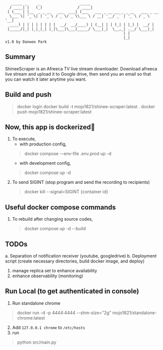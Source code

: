 ```
   _____ _     _                  _____                                
  / ____| |   (_)                / ____|                               
 | (___ | |__  _ _ __   ___  ___| (___   ___ _ __ __ _ _ __   ___ _ __ 
  \___ \| '_ \| | '_ \ / _ \/ _ \\___ \ / __| '__/ _` | '_ \ / _ \ '__|
  ____) | | | | | | | |  __/  __/____) | (__| | | (_| | |_) |  __/ |   
 |_____/|_| |_|_|_| |_|\___|\___|_____/ \___|_|  \__,_| .__/ \___|_|   
                                                      | |              
                                                      |_|              v1.0 by Danwoo Park
```

## Summary
ShineeScraper is an Afreeca TV live stream downloader.
Download afreeca live stream and upload it to Google drive, then send you an email so that you can watch it later anytime you want.

## Build and push
> docker login
> docker build -t mojo1821/shinee-scraper:latest .
> docker push mojo1821/shinee-scraper:latest

## Now, this app is dockerized🎉
1. To execute, 
   * with production config,
    > docker compose --env-file .env.prod up -d
   * with development config,
    > docker compose up -d
2. To send SIGINT (stop program and send the recording to recipients)
    > docker kill --signal=SIGINT {container id}

## Useful docker compose commands
1. To rebuild after changing source codes,
    > docker compose up -d --build

## TODOs
a. Separation of notification receiver (youtube, googledrive)
b. Deployment script (create necessary directories, build docker image, and deploy)
1. manage replica set to enhance availability
2. enhance observability (monitoring)

## Run Local (to get authenticated in console)
1. Run standalone chrome
> docker run -d -p 4444:4444 --shm-size="2g" mojo1821/standalone-chrome:latest
2. Add `127.0.0.1 chrome` to `/etc/hosts`
3. run
> python src/main.py
